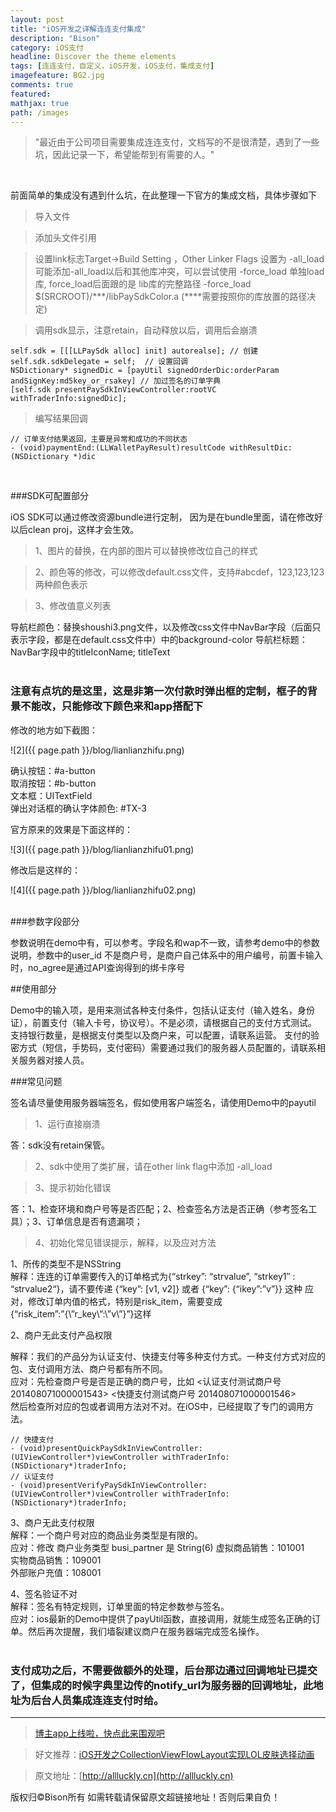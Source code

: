 ```yaml
---
layout: post
title: "iOS开发之详解连连支付集成"
description: "Bison"
category: iOS支付
headline: Discover the theme elements
tags: [连连支付，自定义，iOS开发，iOS支付，集成支付]
imagefeature: BG2.jpg
comments: true
featured: 
mathjax: true
path: /images
---
```



>&quot;最近由于公司项目需要集成连连支付，文档写的不是很清楚，遇到了一些坑，因此记录一下，希望能帮到有需要的人。&quot;

<br>

前面简单的集成没有遇到什么坑，在此整理一下官方的集成文档，具体步骤如下<br>

>  导入文件<br>

>  添加头文件引用<br>

>  设置link标志Target->Build Setting ，Other Linker Flags 设置为 -all_load
可能添加-all_load以后和其他库冲突，可以尝试使用 -force_load 单独load库, force_load后面跟的是 lib库的完整路径
-force_load $(SRCROOT)/***/libPaySdkColor.a (****需要按照你的库放置的路径决定)<br>

>  调用sdk显示，注意retain，自动释放以后，调用后会崩溃<br>

```
self.sdk = [[[LLPaySdk alloc] init] autorealse]; // 创建
self.sdk.sdkDelegate = self;  // 设置回调
NSDictionary* signedDic = [payUtil signedOrderDic:orderParam andSignKey:md5key_or_rsakey] // 加过签名的订单字典
[self.sdk presentPaySdkInViewController:rootVC withTraderInfo:signedDic];
```

>  编写结果回调<br>

```
// 订单支付结果返回，主要是异常和成功的不同状态
- (void)paymentEnd:(LLWalletPayResult)resultCode withResultDic:(NSDictionary *)dic
```
<br>

###SDK可配置部分<br>

iOS SDK可以通过修改资源bundle进行定制， 因为是在bundle里面，请在修改好以后clean proj，这样才会生效。<br>

> 1、图片的替换，在内部的图片可以替换修改位自己的样式<br>

> 2、颜色等的修改，可以修改default.css文件，支持#abcdef，123,123,123两种颜色表示<br>

> 3、修改值意义列表<br>

导航栏颜色：替换shoushi3.png文件，以及修改css文件中NavBar字段（后面只表示字段，都是在default.css文件中）中的background-color
导航栏标题：NavBar字段中的titleIconName; titleText<br>
<br>

### 注意有点坑的是这里，这是非第一次付款时弹出框的定制，框子的背景不能改，只能修改下颜色来和app搭配下<br>

修改的地方如下截图：<br>

![2]({{ page.path }}/blog/lianlianzhifu.png)<br>

确认按钮：#a-button<br>
取消按钮：#b-button<br>
文本框：UITextField<br>
弹出对话框的确认字体颜色: #TX-3<br>

官方原来的效果是下面这样的：<br>

![3]({{ page.path }}/blog/lianlianzhifu01.png)<br>

修改后是这样的：<br>

![4]({{ page.path }}/blog/lianlianzhifu02.png)<br>
<br>

###参数字段部分<br>

参数说明在demo中有，可以参考。字段名和wap不一致，请参考demo中的参数说明，参数中的user_id 不是商户号，是商户自己体系中的用户编号，前置卡输入时，no_agree是通过API查询得到的绑卡序号
<br>

##使用部分<br>

Demo中的输入项，是用来测试各种支付条件，包括认证支付（输入姓名，身份证），前置支付（输入卡号，协议号）。不是必须，请根据自己的支付方式测试。
支持银行数量，是根据支付类型以及商户来，可以配置，请联系运营。
支付的验密方式（短信，手势码，支付密码）需要通过我们的服务器人员配置的，请联系相关服务器对接人员。
<br>


###常见问题<br>

签名请尽量使用服务器端签名，假如使用客户端签名，请使用Demo中的payutil<br>

> 1、运行直接崩溃<br>

答：sdk没有retain保管。<br>

> 2、sdk中使用了类扩展，请在other link flag中添加 -all_load<br>

> 3、提示初始化错误<br>

答：1、检查环境和商户号等是否匹配；2、检查签名方法是否正确（参考签名工具）；3、订单信息是否有遗漏项；<br>


> 4、初始化常见错误提示，解释，以及应对方法<br>

1、所传的类型不是NSString<br>
解释：连连的订单需要传入的订单格式为{“strkey”: “strvalue”, “strkey1″ : “strvalue2“}，请不要传递 {“key”: [v1, v2]} 或者 {“key”: {“ikey”:”v”}} 这种
应对，修改订单内值的格式，特别是risk_item，需要变成 {“risk_item”:”{\”r_key\”:\”v\”}”}这样

2、商户无此支付产品权限<br>

解释：我们的产品分为认证支付、快捷支付等多种支付方式。一种支付方式对应的包、支付调用方法、商户号都有所不同。<br>
应对：先检查商户号是否是正确的商户号，比如   <认证支付测试商户号  201408071000001543>  <快捷支付测试商户号  201408071000001546> <br>
然后检查所对应的包或者调用方法对不对。在iOS中，已经提取了专门的调用方法。<br>

```
// 快捷支付
- (void)presentQuickPaySdkInViewController:(UIViewController*)viewController withTraderInfo:(NSDictionary*)traderInfo;
// 认证支付
- (void)presentVerifyPaySdkInViewController:(UIViewController*)viewController withTraderInfo:(NSDictionary*)traderInfo;
```

3、商户无此支付权限<br>
解释：一个商户号对应的商品业务类型是有限的。<br>
应对：修改  商户业务类型 busi_partner 是 String(6) 虚拟商品销售：101001<br>
实物商品销售：109001<br>
外部账户充值：108001<br>

4、签名验证不对<br>
解释：签名有特定规则，订单里面的特定参数参与签名。<br>
应对：ios最新的Demo中提供了payUtil函数，直接调用，就能生成签名正确的订单。然后再次提醒，我们墙裂建议商户在服务器端完成签名操作。<br>
<br>

### 支付成功之后，不需要做额外的处理，后台那边通过回调地址已提交了，但集成的时候字典里边传的notify_url为服务器的回调地址，此地址为后台人员集成连连支付时给。<br>

----------------------------------------------------------

> [博主app上线啦，快点此来围观吧](https://itunes.apple.com/us/app/it-blog-zi-xueios-kai-fa-jin/id1067787090?l=zh&ls=1&mt=8)<br>

> 好文推荐：[iOS开发之CollectionViewFlowLayout实现LOL皮肤选择动画](http://allluckly.cn/投稿/tuogao07/)<br>

> 原文地址：[http://allluckly.cn](http://allluckly.cn)<br>

版权归©Bison所有 如需转载请保留原文超链接地址！否则后果自负！




